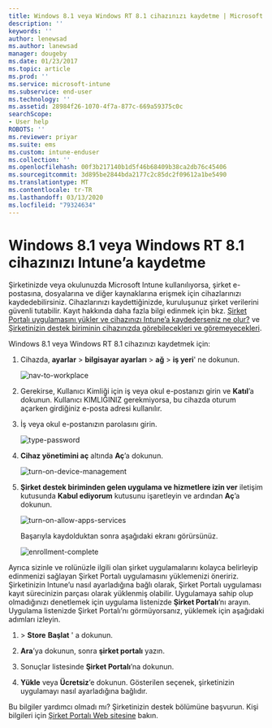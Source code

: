 ```yaml
---
title: Windows 8.1 veya Windows RT 8.1 cihazınızı kaydetme | Microsoft Docs
description: ''
keywords: ''
author: lenewsad
ms.author: lanewsad
manager: dougeby
ms.date: 01/23/2017
ms.topic: article
ms.prod: ''
ms.service: microsoft-intune
ms.subservice: end-user
ms.technology: ''
ms.assetid: 28984f26-1070-4f7a-877c-669a59375c0c
searchScope:
- User help
ROBOTS: ''
ms.reviewer: priyar
ms.suite: ems
ms.custom: intune-enduser
ms.collection: ''
ms.openlocfilehash: 00f3b217140b1d5f46b68409b38ca2db76c45406
ms.sourcegitcommit: 3d895be2844bda2177c2c85dc2f09612a1be5490
ms.translationtype: MT
ms.contentlocale: tr-TR
ms.lasthandoff: 03/13/2020
ms.locfileid: "79324634"
---
```

# <a name="how-to-enroll-your-windows-81-or-windows-rt-81-device-in-intune"></a>Windows 8.1 veya Windows RT 8.1 cihazınızı Intune’a kaydetme  

Şirketinizde veya okulunuzda Microsoft Intune kullanılıyorsa, şirket e-postasına, dosyalarına ve diğer kaynaklarına erişmek için cihazlarınızı kaydedebilirsiniz. Cihazlarınızı kaydettiğinizde, kuruluşunuz şirket verilerini güvenli tutabilir. Kayıt hakkında daha fazla bilgi edinmek için bkz. [Şirket Portalı uygulamasını yükler ve cihazınızı Intune’a kaydederseniz ne olur?](what-happens-if-you-install-the-company-portal-app-and-enroll-your-device-in-intune-windows.md) ve [Şirketinizin destek biriminin cihazınızda görebilecekleri ve göremeyecekleri](what-info-can-your-company-see-when-you-enroll-your-device-in-intune.md).  


Windows 8.1 veya Windows RT 8.1 cihazınızı kaydetmek için:  

1. Cihazda, **ayarlar** &gt; **bilgisayar ayarları** &gt; **ağ** &gt; **iş yeri**' ne dokunun.  

    ![nav-to-workplace](./media/W81-1-workplacejoin.png)  

2. Gerekirse, Kullanıcı Kimliği için iş veya okul e-postanızı girin ve **Katıl**’a dokunun. Kullanıcı KIMLIĞINIZ gerekmiyorsa, bu cihazda oturum açarken girdiğiniz e-posta adresi kullanılır.  

3. İş veya okul e-postanızın parolasını girin.  


    ![type-password](./media/W81-2-workplacesettings_signin.png)  

4. **Cihaz yönetimini aç** altında **Aç**’a dokunun.  


    ![turn-on-device-management](./media/W81-3-dev-mgt-turn-on.png)  

5. **Şirket destek biriminden gelen uygulama ve hizmetlere izin ver** iletişim kutusunda **Kabul ediyorum** kutusunu işaretleyin ve ardından **Aç**’a dokunun.  


    ![turn-on-allow-apps-services](./media/W81-4-agree-allow-apps-services.png)  

    Başarıyla kaydolduktan sonra aşağıdaki ekranı görürsünüz.  


    ![enrollment-complete](./media/W81-5-enrolled-done.png)

Ayrıca sizinle ve rolünüzle ilgili olan şirket uygulamalarını kolayca belirleyip edinmenizi sağlayan Şirket Portalı uygulamasını yüklemenizi öneririz. Şirketinizin Intune’u nasıl ayarladığına bağlı olarak, Şirket Portalı uygulaması kayıt sürecinizin parçası olarak yüklenmiş olabilir. Uygulamaya sahip olup olmadığınızı denetlemek için uygulama listenizde **Şirket Portalı**’nı arayın. Uygulama listenizde Şirket Portalı’nı görmüyorsanız, yüklemek için aşağıdaki adımları izleyin.

1. &gt; **Store** **Başlat** ' a dokunun.  

2. **Ara**’ya dokunun, sonra **şirket portalı** yazın.  

3. Sonuçlar listesinde **Şirket Portalı**’na dokunun.  

4. **Yükle** veya **Ücretsiz**’e dokunun. Gösterilen seçenek, şirketinizin uygulamayı nasıl ayarladığına bağlıdır.  

Bu bilgiler yardımcı olmadı mı? Şirketinizin destek bölümüne başvurun. Kişi bilgileri için [Şirket Portalı Web sitesine](https://go.microsoft.com/fwlink/?linkid=2010980) bakın.  
